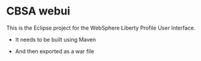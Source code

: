 # CBSA webui
<!---  Copyright IBM Corp. 2023    -->
This is the Eclipse project for the WebSphere Liberty Profile User Interface.

* It needs to be built using Maven

* And then exported as a war file